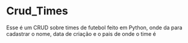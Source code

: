 # Crud_Times
Esse é um CRUD sobre times de futebol feito em Python, onde da para cadastrar o nome, data de criação e o pais de onde o time é
